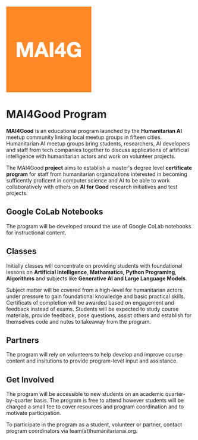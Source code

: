 ![MAI4Good](https://github.com/MAI4Good/program/blob/main/media/MAI4G.png)

# MAI4Good Program

**MAI4Good** is an educational program launched by the **Humanitarian AI** meetup community linking local meetup groups in fifteen cities. Humanitarian AI meetup groups bring students, researchers, AI developers and staff from tech companies together to discuss applications of artificial intelligence with humanitarian actors and work on volunteer projects.

The MAI4Good **project** aims to establish a master's degree level **certificate program** for staff from humanitarian organizations interested in becoming sufficently proficent in computer science and AI to be able to work collaboratively with others on **AI for Good** research initiatives and test projects.

## Google CoLab Notebooks

The program will be developed around the use of Google CoLab notebooks for instructional content.

## Classes

Initially classes will concentrate on providing students with foundational lessons on **Artificial Intelligence**, **Mathamatics**, **Python Programing**, **Algorithms** and subjects like **Generative AI and Large Language Models**.

Subject matter will be covered from a high-level for humanitarian actors under pressure to gain foundational knowledge and basic practical skills. Certificats of completion will be awarded based on engagement and feedback instead of exams. Students will be expected to study course materials, provide feedback, pose questions, assist others and establish for themselves code and notes to takeaway from the program.

## Partners

The program will rely on volunteers to help develop and improve course content and insitutions to provide program-level input and assistance.

## Get Involved

The program will be accessible to new students on an academic quarter-by-quarter basis. The program is free to attend however students will be charged a small fee to cover resources and program coordination and to motivate participation.

To participate in the program as a student, volunteer or partner, contact program coordinators via team(at)humanitarianai.org.
